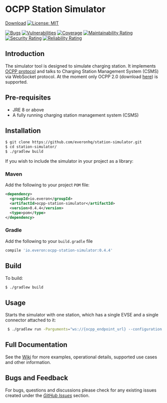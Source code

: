 # OCPP Station Simulator

[Download](https://bintray.com/everon/maven/ocpp-station-simulator/_latestVersion)
[![License: MIT](https://img.shields.io/badge/License-MIT-yellow.svg)](https://opensource.org/licenses/MIT)

[![Bugs](https://sonarcloud.io/api/project_badges/measure?project=station-simulator&metric=bugs)](https://sonarcloud.io/dashboard?id=station-simulator)
[![Vulnerabilities](https://sonarcloud.io/api/project_badges/measure?project=station-simulator&metric=vulnerabilities)](https://sonarcloud.io/dashboard?id=station-simulator)
[![Coverage](https://sonarcloud.io/api/project_badges/measure?project=station-simulator&metric=coverage)](https://sonarcloud.io/dashboard?id=station-simulator)
[![Maintainability Rating](https://sonarcloud.io/api/project_badges/measure?project=station-simulator&metric=sqale_rating)](https://sonarcloud.io/dashboard?id=station-simulator)
[![Security Rating](https://sonarcloud.io/api/project_badges/measure?project=station-simulator&metric=security_rating)](https://sonarcloud.io/dashboard?id=station-simulator)
[![Reliability Rating](https://sonarcloud.io/api/project_badges/measure?project=station-simulator&metric=reliability_rating)](https://sonarcloud.io/dashboard?id=station-simulator)

## Introduction

The simulator tool is designed to simulate charging station. It implements [OCPP protocol](https://en.wikipedia.org/wiki/Open_Charge_Point_Protocol) and talks to Charging Station Management 
System (CSMS) via WebSocket protocol. At the moment only OCPP 2.0 (download [here](https://www.openchargealliance.org/protocols/ocpp-20/)) is supported.

## Pre-requisites
* JRE 8 or above
* A fully running charging station management system (CSMS)

## Installation

```bash
$ git clone https://github.com/everonhq/station-simulator.git
$ cd station-simulator/
$ ./gradlew build
```

If you wish to include the simulator in your project as a library:

### Maven

Add the following to your project `POM` file:
```xml
<dependency>
  <groupId>io.everon</groupId>
  <artifactId>ocpp-station-simulator</artifactId>
  <version>0.4.4</version>
  <type>pom</type>                                                                         
</dependency>
```

### Gradle

Add the following to your `build.gradle` file
```groovy
compile 'io.everon:ocpp-station-simulator:0.4.4'
```

## Build

To build:
```bash
$ ./gradlew build
```

## Usage
Starts the simulator with one station, which has a single EVSE and a single connector attached to it:

```bash
 $ ./gradlew run -Parguments="ws://{ocpp_endpoint_url} --configuration {'stations':[{'id':'EVB-P17390866','evse':{'count':1,'connectors':1}}]}"
````

## Full Documentation
See the [Wiki](https://github.com/everonhq/station-simulator/wiki) for more examples, operational details, supported use cases and other information.

## Bugs and Feedback
For bugs, questions and discussions please check for any existing issues created under the *[GitHub Issues](https://github.com/everonhq/station-simulator/issues)* section.
